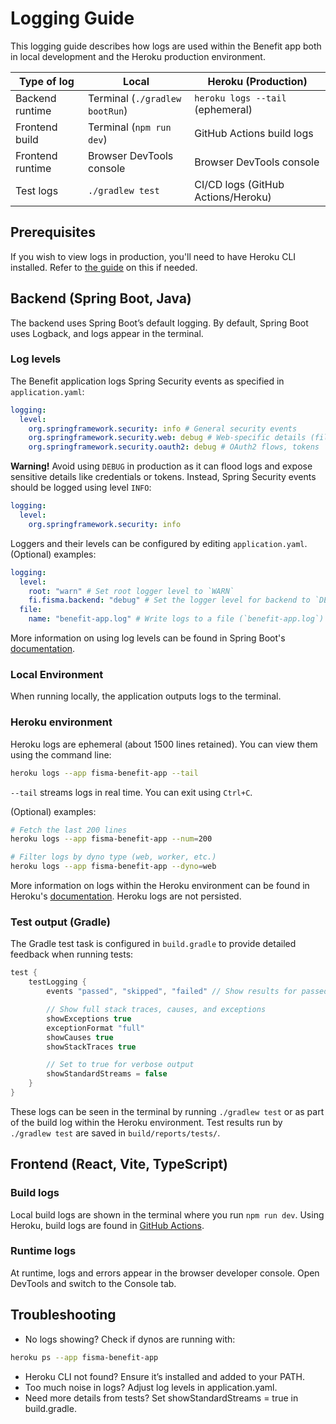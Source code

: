 # Logging Guide

This logging guide describes how logs are used within the Benefit app both in local development and the Heroku production environment.

| Type of log      | Local                          | Heroku (Production)                |
| ---------------- | ------------------------------ | ---------------------------------- |
| Backend runtime  | Terminal (`./gradlew bootRun`) | `heroku logs --tail` (ephemeral)   |
| Frontend build   | Terminal (`npm run dev`)       | GitHub Actions build logs          |
| Frontend runtime | Browser DevTools console       | Browser DevTools console           |
| Test logs        | `./gradlew test`               | CI/CD logs (GitHub Actions/Heroku) |

## Prerequisites

If you wish to view logs in production, you'll need to have Heroku CLI installed. Refer to [the guide](/documents/guides/heroku_cli_setup.md) on this if needed.

## Backend (Spring Boot, Java)

The backend uses Spring Boot’s default logging. By default, Spring Boot uses Logback, and logs appear in the terminal.

### Log levels

The Benefit application logs Spring Security events as specified in `application.yaml`:

```yaml
logging:
  level:
    org.springframework.security: info # General security events
    org.springframework.security.web: debug # Web-specific details (filters, requests)
    org.springframework.security.oauth2: debug # OAuth2 flows, tokens
```

**Warning!** Avoid using `DEBUG` in production as it can flood logs and expose sensitive details like credentials or tokens. Instead, Spring Security events should be logged using level `INFO`:

```yaml
logging:
  level:
    org.springframework.security: info
```

Loggers and their levels can be configured by editing `application.yaml`. (Optional) examples:

```yaml
logging:
  level:
    root: "warn" # Set root logger level to `WARN`
    fi.fisma.backend: "debug" # Set the logger level for backend to `DEBUG`
  file:
    name: "benefit-app.log" # Write logs to a file (`benefit-app.log`)
```

More information on using log levels can be found in Spring Boot's [documentation](https://docs.spring.io/spring-boot/reference/features/logging.html).

### Local Environment

When running locally, the application outputs logs to the terminal.

### Heroku environment

Heroku logs are ephemeral (about 1500 lines retained). You can view them using the command line:

```sh
heroku logs --app fisma-benefit-app --tail
```

`--tail` streams logs in real time. You can exit using `Ctrl+C`.

(Optional) examples:

```sh
# Fetch the last 200 lines
heroku logs --app fisma-benefit-app --num=200

# Filter logs by dyno type (web, worker, etc.)
heroku logs --app fisma-benefit-app --dyno=web
```

More information on logs within the Heroku environment can be found in Heroku's [documentation](https://devcenter.heroku.com/articles/logging). Heroku logs are not persisted.

### Test output (Gradle)

The Gradle test task is configured in `build.gradle` to provide detailed feedback when running tests:

```groovy
test {
    testLogging {
        events "passed", "skipped", "failed" // Show results for passed, skipped, and failed tests

        // Show full stack traces, causes, and exceptions
        showExceptions true
        exceptionFormat "full"
        showCauses true
        showStackTraces true

        // Set to true for verbose output
        showStandardStreams = false
    }
}
```

These logs can be seen in the terminal by running `./gradlew test` or as part of the build log within the Heroku environment. Test results run by `./gradlew test` are saved in `build/reports/tests/`.

## Frontend (React, Vite, TypeScript)

### Build logs

Local build logs are shown in the terminal where you run `npm run dev`. Using Heroku, build logs are found in [GitHub Actions](https://github.com/fisma-benefit-app/benefit-app/actions).

### Runtime logs

At runtime, logs and errors appear in the browser developer console. Open DevTools and switch to the Console tab.

## Troubleshooting

- No logs showing? Check if dynos are running with:

```sh
heroku ps --app fisma-benefit-app
```

- Heroku CLI not found? Ensure it’s installed and added to your PATH.
- Too much noise in logs? Adjust log levels in application.yaml.
- Need more details from tests? Set showStandardStreams = true in build.gradle.
